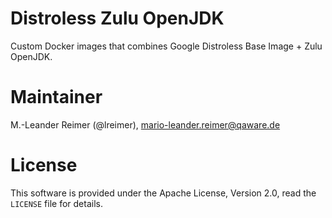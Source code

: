 # Distroless Zulu OpenJDK

Custom Docker images that combines Google Distroless Base Image + Zulu OpenJDK.

# Maintainer

M.-Leander Reimer (@lreimer), <mario-leander.reimer@qaware.de>

# License

This software is provided under the Apache License, Version 2.0, read the `LICENSE` file for details.
